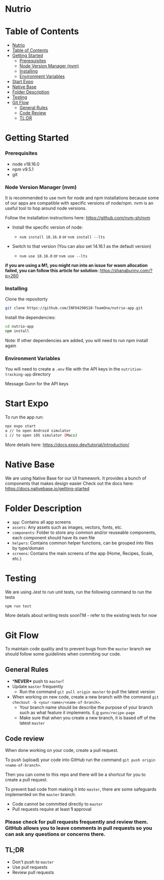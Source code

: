 # Nutrio

# Table of Contents

- [Nutrio](#nutrio)
- [Table of Contents](#table-of-contents)
- [Getting Started](#getting-started)
  - [Prerequisites](#prerequisites)
  - [Node Version Manager (nvm)](#node-version-manager-nvm)
  - [Installing](#installing)
  - [Environment Variables](#environment-variables)
- [Start Expo](#start-expo)
- [Native Base](#native-base)
- [Folder Description](#folder-description)
- [Testing](#testing)
- [Git Flow](#git-flow)
  - [General Rules](#general-rules)
  - [Code Review](#code-review)
  - [TL;DR](#tldr)

# Getting Started

### Prerequisites

- node v18.16.0
- npm v9.5.1
- git

### Node Version Manager (nvm)

It is recommended to use nvm for node and npm installations because some of our apps are compatible with specific versions of node/npm. nvm is an useful tool to hop around node versions.

Follow the installation instructions here: https://github.com/nvm-sh/nvm

- Install the specific version of node:

  - `nvm install 18.16.0` or `nvm install --lts`

- Switch to that version (You can also set 14.16.1 as the default version)
  - `nvm use 18.16.0` or `nvm use --lts`

**if you are using a M1, you might run into an issue for wasm allocation failed, you can follow this article for solution:** https://shanabunny.com/?p=260

### Installing

Clone the repositorty

```sh
git clone https://github.com/INFO4290S10-TeamOne/nutrio-app.git
```

Install the dependencies:

```sh
cd nutrio-app
npm install
```

Note: If other dependencies are added, you will need to run npm install again

### Environment Variables

You will need to create a `.env` file with the API keys in the `nutrition-tracking-app` directory

Message Gunn for the API keys

# Start Expo

To run the app run:

```sh
npx expo start
a // to open Android simulator
i // to open iOS simulator (Macs)
```

More details here: https://docs.expo.dev/tutorial/introduction/

# Native Base

We are using Native Base for our UI framework. It provides a bunch of components that makes design easier
Check out the docs here: https://docs.nativebase.io/getting-started

# Folder Description

- `app`: Contains all app screens
- `assets`: Any assets such as images, vectors, fonts, etc.
- `components`: Folder to store any common and/or reuseable components, each component should have its own file
- `helpers`: Contains common helper functions, can be grouped into files by type/domain
- `screens`: Contains the main screens of the app (Home, Recipes, Scale, etc.)

# Testing

We are using Jest to run unit tests, run the following command to run the tests

```bash
npm run test
```

More details about writing tests soonTM - refer to the existing tests for now

# Git Flow

To maintain code quality and to prevent bugs from the `master` branch we should follow some guidelines when commiting our code.

## General Rules

- \***NEVER\*** push to `master`!
- Update `master` frequently
  - Run the command `git pull origin master` to pull the latest version
- When working on new code, create a new branch with the command `git checkout -b <your-name>/<name-of-branch>`.
  - Your branch name should be describe the purpose of your branch such as what feature it implements. E.g `gunn/recipe-page`
  - Make sure that when you create a new branch, it is based off of the latest `master`

## Code review
When done working on your code, create a pull request.

To push (upload) your code into GitHub run the command `git push origin <name-of-branch>`.

Then you can come to this repo and there will be a shortcut for you to create a pull request.

To prevent bad code from making it into `master`, there are some safeguards implemented on the `master` branch.
- Code cannot be committed directly to `master`
- Pull requests require at least **1** approval

### **Please check for pull requests frequently and review them. GitHub allows you to leave comments in pull requests so you can ask any questions or concerns there.**

## TL;DR
- Don't push to `master`
- Use pull requests
- Review pull requests
